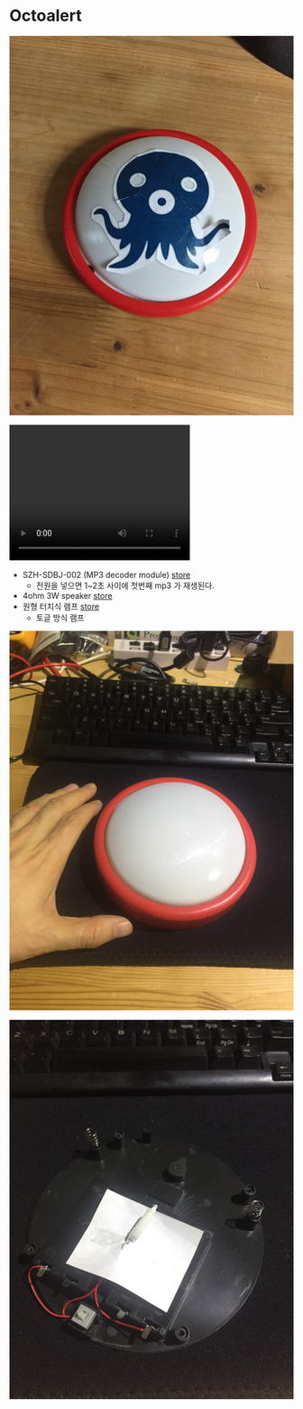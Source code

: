# Octoalert
![Photo](octoalert1.jpg)

<video src="octoalert.mov" width="320" height="240" controls preload></video>

 - SZH-SDBJ-002 (MP3 decoder module) [store](http://www.devicemart.co.kr/goods/view?no=1326917)
   - 전원을 넣으면 1~2초 사이에 첫번째 mp3 가 재생된다.
 - 4ohm 3W speaker [store](http://www.scipia.com/product/b27-고품질-3w-4옴-40mm-미니-스피커-아두이노/102/category/214/display/1/)
 - 원형 터치식 램프 [store](https://smartstore.naver.com/firstsunmool/products/4260839310)
   - 토글 방식 램프

![Original Lamp](octoalert2.jpg)

![Lamp inside](octoalert3.jpg)
